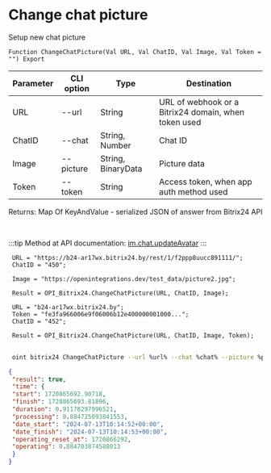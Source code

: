 ﻿---
sidebar_position: 9
---

# Change chat picture
 Setup new chat picture



`Function ChangeChatPicture(Val URL, Val ChatID, Val Image, Val Token = "") Export`

 | Parameter | CLI option | Type | Destination |
 |-|-|-|-|
 | URL | --url | String | URL of webhook or a Bitrix24 domain, when token used |
 | ChatID | --chat | String, Number | Chat ID |
 | Image | --picture | String, BinaryData | Picture data |
 | Token | --token | String | Access token, when app auth method used |

 
 Returns: Map Of KeyAndValue - serialized JSON of answer from Bitrix24 API

<br/>

:::tip
Method at API documentation: [im.chat.updateAvatar](https://dev.1c-bitrix.ru/learning/course/?COURSE_ID=93&LESSON_ID=12109)
:::
<br/>


```bsl title="Code example"
 URL = "https://b24-ar17wx.bitrix24.by/rest/1/f2ppp8uucc891111/";
 ChatID = "450";
 
 Image = "https://openintegrations.dev/test_data/picture2.jpg";
 
 Result = OPI_Bitrix24.ChangeChatPicture(URL, ChatID, Image);
 
 URL = "b24-ar17wx.bitrix24.by";
 Token = "fe3fa966006e9f06006b12e400000001000...";
 ChatID = "452";
 
 Result = OPI_Bitrix24.ChangeChatPicture(URL, ChatID, Image, Token);
```
	


```sh title="CLI command example"
 
 oint bitrix24 ChangeChatPicture --url %url% --chat %chat% --picture %picture% --token %token%

```

```json title="Result"
{
 "result": true,
 "time": {
 "start": 1720865692.90718,
 "finish": 1720865693.81896,
 "duration": 0.91178297996521,
 "processing": 0.884725093841553,
 "date_start": "2024-07-13T10:14:52+00:00",
 "date_finish": "2024-07-13T10:14:53+00:00",
 "operating_reset_at": 1720866292,
 "operating": 0.884703874588013
 }
}
```
